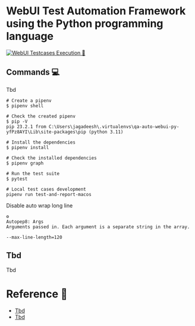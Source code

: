 # WebUI Test Automation Framework using the Python programming language

[![WebUI Testcases Execution 🚀](https://github.com/jagadeeshshetty/qa-auto-webui-py/actions/workflows/run-tests.yml/badge.svg)](https://github.com/jagadeeshshetty/qa-auto-webui-py/actions/workflows/run-tests.yml)

## Commands 💻

Tbd

```shell
# Create a pipenv
$ pipenv shell

# Check the created pipenv
$ pip -V
pip 23.2.1 from C:\Users\jagadeesh\.virtualenvs\qa-auto-webui-py-yfPz8AYI\Lib\site-packages\pip (python 3.11)

# Install the dependencies
$ pipenv install

# Check the installed dependencies
$ pipenv graph

# Run the test suite
$ pytest

# Local test cases development
pipenv run test-and-report-macos
```

Disable auto wrap long line

```
⚙️
Autopep8: Args
Arguments passed in. Each argument is a separate string in the array.

--max-line-length=120
```

## Tbd

Tbd

# Reference 🔗

- [Tbd](https://tbd.com/)
- [Tbd](https://tbd.com/)
